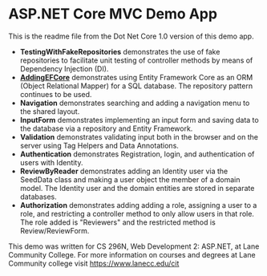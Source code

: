 # ASP.NET Core MVC Demo App

This is the readme file from the Dot Net Core 1.0 version of this demo app.

- **TestingWithFakeRepositories** demonstrates the use of fake repositories to facilitate unit testing of controller methods by means of Dependency Injection (DI).
- **[AddingEFCore](./docs/EfCore.md)** demonstrates using Entity Framework Core as an ORM (Object Relational Mapper) for a SQL database. The repository pattern continues to be used.
- **Navigation** demonstrates searching and adding a navigation menu to the shared layout.
- **InputForm** demonstrates implementing an input form and saving data to the database via a repository and Entity Framework.
- **Validation** demonstrates validating input both in the browser and on the server using Tag Helpers and Data Annotations.
- **Authentication** demonstrates Registration, login, and authentication of users with Identity.
- **ReviewByReader** demonstrates adding an Identity user via the SeedData class and making a user object the member of a domain model. The Identity user and the domain entities are stored in separate databases.
- **Authorization** demonstrates adding adding a role, assigning a user to a role, and restricting a controller method to only allow users in that role. The role added is "Reviewers" and the restricted method is Review/ReviewForm.

This demo was written for CS 296N, Web Development 2: ASP.NET, at Lane Community College.
For more information on courses and degrees at Lane Community college visit <https://www.lanecc.edu/cit>
